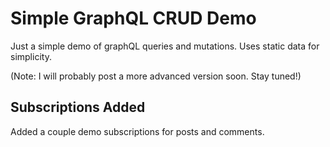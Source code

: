 # Simple GraphQL CRUD Demo

Just a simple demo of graphQL queries and mutations. Uses static data for simplicity.

(Note: I will probably post a more advanced version soon. Stay tuned!)

## Subscriptions Added

Added a couple demo subscriptions for posts and comments.